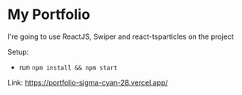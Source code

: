 # My Portfolio

I're going to use ReactJS, Swiper and react-tsparticles on the project

Setup:

- run `npm install && npm start`

Link: https://portfolio-sigma-cyan-28.vercel.app/

